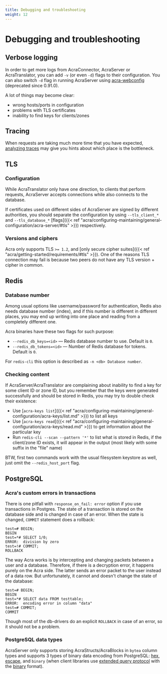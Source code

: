 ```yaml
---
title: Debugging and troubleshooting
weight: 12
---
```


# Debugging and troubleshooting

## Verbose logging

In order to get more logs from AcraConnector, AcraServer or AcraTranslator, you can add `-v` (or even `-d`) flags to their configuration.
You can also switch `-d` flag in running AcraServer using [acra-webconfig](/acra/configuring-maintaining/general-configuration/acra-webconfig/) (deprecated since 0.91.0).

A lot of things may become clear:
* wrong hosts/ports in configuration
* problems with TLS certificates
* inability to find keys for clients/zones

## Tracing

When requests are taking much more time that you have expected,
[analyzing traces](/acra/configuring-maintaining/tracing/) may give you hints about which place is the bottleneck.

## TLS

### Configuration

While AcraTranslator only have one direction, to clients that perform requests,
AcraServer accepts connections while also connects to the database.

If certificates used on different sides of AcraServer are signed by different authorities,
you should separate the configuration by using `--tls_client_*` and `--tls_database_*`
[flags]({{< ref "acra/configuring-maintaining/general-configuration/acra-server/#tls" >}}) respectively.

### Versions and ciphers

Acra only supports TLS `>= 1.2`, and [only secure cipher suites]({{< ref "acra/getting-started/requirements/#tls" >}}).
One of the reasons TLS connection may fail is because  two peers do not have any TLS version + cipher in common.

## Redis

### Database number

Among usual options like username/password for authentication,
Redis also needs database number (index), and if this number is different in different places,
you may end up writing into one place and reading from a completely different one.

Acra binaries have these two flags for such purpose:
* `--redis_db_keys=<id>` — Redis database number to use. Default is `0`.
* `--redis_db_tokens=<id>` — Number of Redis database for tokens. Default is `0`.

For `redis-cli` this option is described as `-n <db> Database number`.

### Checking content

If AcraServer/AcraTranslator are complaining about inability to find a key for some client ID or zone ID,
but you remember that the keys were generated successfully and should be stored in Redis,
you may try to double check their existence:

* Use [`acra-keys list`]({{< ref "acra/configuring-maintaining/general-configuration/acra-keys/list.md" >}})
  to list all keys
* Use [`acra-keys read`]({{< ref "acra/configuring-maintaining/general-configuration/acra-keys/read.md" >}})
  to get information about the particular key
* Run `redis-cli --scan --pattern '*'` to list what is stored in Redis,
  if the client/zone ID exists, it will appear in the output (most likely with some suffix in the "file" name)

BTW, first two commands work with the usual filesystem keystore as well, just omit the `--redis_host_port` flag.

## PostgreSQL

### Acra's custom errors in transactions
There is one pitfall with `response_on_fail: error` option if you use transactions in Postgres. The state of a transaction is stored on the database side and is changed in case of an error. When the state is changed, `COMMIT` statement does a rollback:
```
test=# BEGIN;
BEGIN
test=*# SELECT 1/0;
ERROR:  division by zero
test=!# COMMIT;
ROLLBACK
```

The way Acra works is by intercepting and changing packets between a user and a database. Therefore, if there is a decryption error, it happens purely on the Acra side. The latter sends an error packet to the user instead of a data row. But unfortunately, it cannot and doesn't change the state of the database:
```
test=# BEGIN;
BEGIN
test=*# SELECT data FROM testtable;
ERROR:  encoding error in column "data"
test=# COMMIT;
COMMIT
```

Though most of the db-drivers do an explicit `ROLLBACK` in case of an error, so it should not be a problem.

### PostgreSQL data types

AcraServer only supports storing AcraStructs/AcraBlocks in `bytea` column types and supports 3 types of binary data encoding from PostgreSQL:
[hex](https://www.postgresql.org/docs/current/datatype-binary.html#AEN5755),
[escape](https://www.postgresql.org/docs/current/datatype-binary.html#AEN5764),
and `binary` (when client libraries use [extended query protocol](https://www.postgresql.org/docs/current/protocol-overview.html#PROTOCOL-QUERY-CONCEPTS) with the [binary](https://www.postgresql.org/docs/current/protocol-overview.html#PROTOCOL-FORMAT-CODES) format).
